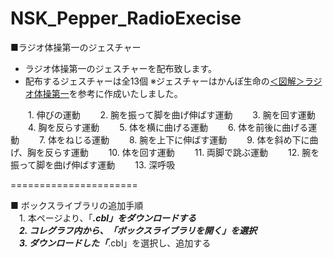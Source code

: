 # NSK_Pepper_RadioExecise

■ラジオ体操第一のジェスチャー
* ラジオ体操第一のジェスチャーを配布致します。
* 配布するジェスチャーは全13個
  ※ジェスチャーはかんぽ生命の[＜図解＞ラジオ体操第一](http://www.jp-life.japanpost.jp/aboutus/csr/radio/abt_csr_rdo_dai1.html)を参考に作成いたしました。
  
　　1. 伸びの運動
　　2. 腕を振って脚を曲げ伸ばす運動
　　3. 腕を回す運動
　　4. 胸を反らす運動
　　5. 体を横に曲げる運動
　　6. 体を前後に曲げる運動
　　7. 体をねじる運動
　　8. 腕を上下に伸ばす運動
　　9. 体を斜め下に曲げ、胸を反らす運動
　　10. 体を回す運動
　　11. 両脚で跳ぶ運動
　　12. 腕を振って脚を曲げ伸ばす運動
　　13. 深呼吸

======================

■ ボックスライブラリの追加手順  
　1. 本ページより、「***.cbl」をダウンロードする  
　2. コレグラフ内から、「ボックスライブラリを開く」を選択  
　3. ダウンロードした「***.cbl」を選択し、追加する
